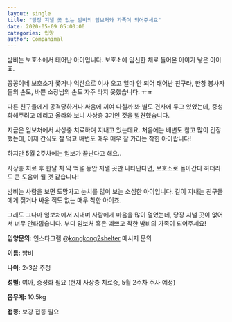 ```yaml
---
layout: single
title: "당장 지낼 곳 없는 밤비의 임보처와 가족이 되어주세요"
date: 2020-05-09 05:00:00
categories: 입양
author: Companimal
---
```


밤비는 보호소에서 태어난 아이입니다. 보호소에 임신한 채로 들어온 아이가 낳은 아이죠.

꽁꽁이네 보호소가 쫓겨나 익산으로 이사 오고 얼마 안 되어 태어난 친구라, 한창 봉사자들의 손도, 바쁜 소장님의 손도 자주 타지 못했습니다. ㅠㅠ

다른 친구들에게 공격당하거나 싸움에 끼여 다칠까 봐 별도 견사에 두고 있었는데, 중성화해주려고 데리고 올라와 보니 사상충 3기인 것을 발견했습니다.

지금은 임보처에서 사상충 치료하며 지내고 있는데요. 처음에는 배변도 참고 많이 긴장했는데, 이제 간식도 잘 먹고 배변도 매우 매우 잘 가리는 착한 아이랍니다!

하지만 5월 2주차에는 임보가 끝난다고 해요..

사상충 치료 후 한달 치 약 먹을 동안 지낼 곳만 나타난다면, 보호소로 돌아간다 하더라도 큰 도움이 될 것 같습니다!

밤비는 사람을 보면 도망가고 눈치를 많이 보는 소심한 아이입니다. 같이 지내는 친구들에게 짖거나 싸운 적도 없는 매우 착한 아이죠.

그래도 그나마 임보처에서 지내며 사람에게 마음을 많이 열었는데, 당장 지낼 곳이 없어서 너무 안타깝습니다. 부디 임보처 혹은 예쁘고 착한 밤비의 가족이 되어주세요!

**입양문의:** 인스타그램 @[kongkong2shelter](https://www.instagram.com/kongkong2shelter/) 메시지 문의

**이름:** 밤비

**나이:** 2-3살 추정

**성별:** 여아, 중성화 필요 (현재 사상충 치료중, 5월 2주차 주사 예정)

**몸무게:** 10.5kg

**접종:** 보강 접종 필요
